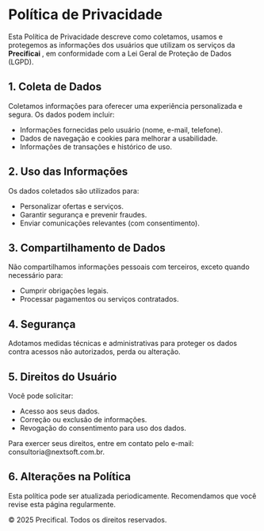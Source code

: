 <!DOCTYPE html>
<html lang="pt-BR">

  <h1>Política de Privacidade</h1>

  <p>Esta Política de Privacidade descreve como coletamos, usamos e protegemos as informações dos usuários que utilizam os serviços da <strong> Precificai </strong>, em conformidade com a Lei Geral de Proteção de Dados (LGPD).</p>

  <h2>1. Coleta de Dados</h2>
  <p>Coletamos informações para oferecer uma experiência personalizada e segura. Os dados podem incluir:</p>
  <ul>
    <li>Informações fornecidas pelo usuário (nome, e-mail, telefone).</li>
    <li>Dados de navegação e cookies para melhorar a usabilidade.</li>
    <li>Informações de transações e histórico de uso.</li>
  </ul>

  <h2>2. Uso das Informações</h2>
  <p>Os dados coletados são utilizados para:</p>
  <ul>
    <li>Personalizar ofertas e serviços.</li>
    <li>Garantir segurança e prevenir fraudes.</li>
    <li>Enviar comunicações relevantes (com consentimento).</li>
  </ul>

  <h2>3. Compartilhamento de Dados</h2>
  <p>Não compartilhamos informações pessoais com terceiros, exceto quando necessário para:</p>
  <ul>
    <li>Cumprir obrigações legais.</li>
    <li>Processar pagamentos ou serviços contratados.</li>
  </ul>

  <h2>4. Segurança</h2>
  <p>Adotamos medidas técnicas e administrativas para proteger os dados contra acessos não autorizados, perda ou alteração.</p>

  <h2>5. Direitos do Usuário</h2>
  <p>Você pode solicitar:</p>
  <ul>
    <li>Acesso aos seus dados.</li>
    <li>Correção ou exclusão de informações.</li>
    <li>Revogação do consentimento para uso dos dados.</li>
  </ul>
  <p>Para exercer seus direitos, entre em contato pelo e-mail: consultoria@nextsoft.com.br</a>.</p>

  <h2>6. Alterações na Política</h2>
  <p>Esta política pode ser atualizada periodicamente. Recomendamos que você revise esta página regularmente.</p>

  <footer>
    &copy; 2025 Precifical. Todos os direitos reservados.
  </footer>
</body>
</html>
